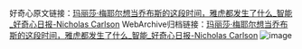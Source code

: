 好奇心原文链接：[玛丽莎·梅耶尔想当乔布斯的这段时间，雅虎都发生了什么_智能_好奇心日报-Nicholas Carlson](https://www.qdaily.com/articles/4568.html)
WebArchive归档链接：[玛丽莎·梅耶尔想当乔布斯的这段时间，雅虎都发生了什么_智能_好奇心日报-Nicholas Carlson](http://web.archive.org/web/20190623161506/https://www.qdaily.com/articles/4568.html)
![image](http://ww3.sinaimg.cn/large/007d5XDply1g3wfyci4nqj30qgcn0u11)